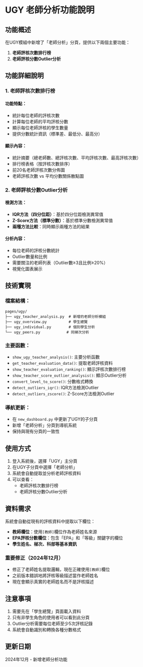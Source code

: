 # UGY 老師分析功能說明

## 功能概述

在UGY模組中新增了「老師分析」分頁，提供以下兩個主要功能：

1. **老師評核次數排行榜**
2. **老師評核分數Outlier分析**

## 功能詳細說明

### 1. 老師評核次數排行榜

#### 功能特點：
- 統計每位老師的評核次數
- 計算每位老師的平均評核分數
- 顯示每位老師評核的學生數量
- 提供分數統計資訊（標準差、最低分、最高分）

#### 顯示內容：
- 統計摘要（總老師數、總評核次數、平均評核次數、最高評核次數）
- 排行榜表格（按評核次數排序）
- 前20名老師評核次數分佈圖
- 老師評核次數 vs 平均分數關係散點圖

### 2. 老師評核分數Outlier分析

#### 檢測方法：
- **IQR方法（四分位距）**：基於四分位距檢測異常值
- **Z-Score方法（標準分數）**：基於標準分數檢測異常值
- **兩種方法比較**：同時顯示兩種方法的結果

#### 分析內容：
- 每位老師的評核分數統計
- Outlier數量和比例
- 需要關注的老師列表（Outlier數≥3且比例≥20%）
- 視覺化圖表展示

## 技術實現

### 檔案結構：
```
pages/ugy/
├── ugy_teacher_analysis.py  # 新增的老師分析模組
├── ugy_overview.py          # 學生總覽
├── ugy_individual.py        # 個別學生分析
└── ugy_peers.py            # 同梯次分析
```

### 主要函數：
- `show_ugy_teacher_analysis()`: 主要分析函數
- `get_teacher_evaluation_data()`: 提取老師評核資料
- `show_teacher_evaluation_ranking()`: 顯示評核次數排行榜
- `show_teacher_score_outlier_analysis()`: 顯示Outlier分析
- `convert_level_to_score()`: 分數格式轉換
- `detect_outliers_iqr()`: IQR方法檢測Outlier
- `detect_outliers_zscore()`: Z-Score方法檢測Outlier

### 導航更新：
- 在 `new_dashboard.py` 中更新了UGY的子分頁
- 新增「老師分析」分頁到導航系統
- 保持與現有分頁的一致性

## 使用方式

1. 登入系統後，選擇「UGY」主分頁
2. 在UGY子分頁中選擇「老師分析」
3. 系統會自動提取並分析老師評核資料
4. 可以查看：
   - 老師評核次數排行榜
   - 老師評核分數Outlier分析

## 資料需求

系統會自動從現有的評核資料中提取以下欄位：
- **教師欄位**：使用`[教師]`欄位作為老師姓名來源
- **EPA評核分數欄位**：包含「EPA」和「等級」關鍵字的欄位
- **學生姓名、梯次、科部等基本資訊**

### 重要修正（2024年12月）
- 修正了老師姓名提取邏輯，現在正確使用`[教師]`欄位
- 之前版本錯誤地將評核等級描述當作老師姓名
- 現在會顯示真實的老師姓名而不是評核描述

## 注意事項

1. 需要先在「學生總覽」頁面載入資料
2. 只有非學生角色的使用者可以看到此分頁
3. Outlier分析需要每位老師至少5次評核記錄
4. 系統會自動識別和轉換各種分數格式

## 更新日期

2024年12月 - 新增老師分析功能
